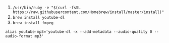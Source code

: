 1. `/usr/bin/ruby -e "$(curl -fsSL https://raw.githubusercontent.com/Homebrew/install/master/install)"`
2. `brew install youtube-dl`
3. `brew install fmpeg`

```
alias youtube-mp3='youtube-dl -x --add-metadata --audio-quality 0 --audio-format mp3'
```

